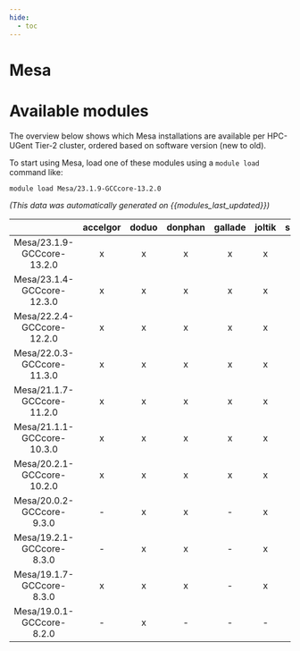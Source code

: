 ```yaml
---
hide:
  - toc
---
```


Mesa
====

# Available modules


The overview below shows which Mesa installations are available per HPC-UGent Tier-2 cluster, ordered based on software version (new to old).

To start using Mesa, load one of these modules using a `module load` command like:

```shell
module load Mesa/23.1.9-GCCcore-13.2.0
```

*(This data was automatically generated on {{modules_last_updated}})*  

| |accelgor|doduo|donphan|gallade|joltik|shinx|skitty|
| :---: | :---: | :---: | :---: | :---: | :---: | :---: | :---: |
|Mesa/23.1.9-GCCcore-13.2.0|x|x|x|x|x|x|x|
|Mesa/23.1.4-GCCcore-12.3.0|x|x|x|x|x|x|x|
|Mesa/22.2.4-GCCcore-12.2.0|x|x|x|x|x|x|-|
|Mesa/22.0.3-GCCcore-11.3.0|x|x|x|x|x|x|-|
|Mesa/21.1.7-GCCcore-11.2.0|x|x|x|x|x|-|-|
|Mesa/21.1.1-GCCcore-10.3.0|x|x|x|x|x|-|-|
|Mesa/20.2.1-GCCcore-10.2.0|x|x|x|x|x|-|-|
|Mesa/20.0.2-GCCcore-9.3.0|-|x|x|-|x|-|-|
|Mesa/19.2.1-GCCcore-8.3.0|-|x|x|-|x|-|-|
|Mesa/19.1.7-GCCcore-8.3.0|x|x|x|-|x|-|-|
|Mesa/19.0.1-GCCcore-8.2.0|-|x|-|-|-|-|-|
